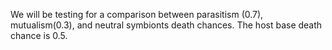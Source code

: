 We will be testing for a comparison between parasitism (0.7), mutualism(0.3), and neutral symbionts death chances. The host base death chance is 0.5.
